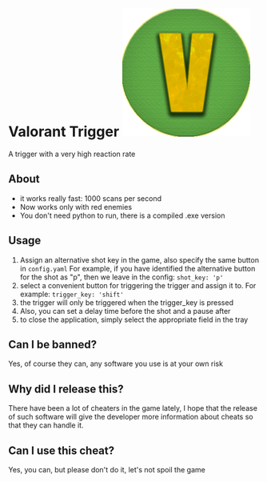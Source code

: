 # Valorant Trigger ![logo](icon.png)
A trigger with a very high reaction rate

## About
- it works really fast: 1000 scans per second
- Now works only with red enemies
- You don't need python to run, there is a compiled .exe version

## Usage
1. Assign an alternative shot key in the game, also specify the same button in `config.yaml`
For example, if you have identified the alternative button for the shot as "p", then we leave in the config: `shot_key: 'p'`
2. select a convenient button for triggering the trigger and assign it to. For example: `trigger_key: 'shift'`
3. the trigger will only be triggered when the trigger_key is pressed
4. Also, you can set a delay time before the shot and a pause after
5. to close the application, simply select the appropriate field in the tray


## Can I be banned?
Yes, of course they can, any software you use is at your own risk

## Why did I release this?
There have been a lot of cheaters in the game lately, I hope that the release of such software will give the developer more information about cheats so that they can handle it.

## Can I use this cheat?
Yes, you can, but please don't do it, let's not spoil the game
